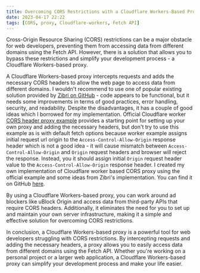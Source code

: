 ```yaml
---
title: Overcoming CORS Restrictions with a Cloudflare Workers-Based Proxy
date: 2023-04-17 22:22
tags: [CORS, proxy, Cloudflare-workers, Fetch API]
---
```


Cross-Origin Resource Sharing (CORS) restrictions can be a major obstacle for web developers, preventing them from accessing data from different domains using the Fetch API. However, there is a solution that allows you to bypass these restrictions and simplify your development process - a Cloudflare Workers-based proxy.<!--more-->

A Cloudflare Workers-based proxy intercepts requests and adds the necessary CORS headers to allow the web page to access data from different domains. I wouldn't recommend to use one of popular existing solution provided by [Zibri on GitHub](https://github.com/Zibri/cloudflare-cors-anywhere) - code appears to be functional, but it needs some improvements in terms of good practices, error handling, security, and readability. Despite the disadvantages, it has a couple of good ideas which I borrowed for my implementation. Official Cloudflare worker [CORS header proxy example](https://developers.cloudflare.com/workers/examples/cors-header-proxy/) provides a starting point for setting up your own proxy and adding the necessary headers, but don't try to use this example as is with default fetch options because worker example assigns initial request url origin to the `Access-Control-Allow-Origin` response header which is not a good idea - it will cause mismatch between `Access-Control-Allow-Origin` and `Origin` request headers and browser will reject the response. Instead, you it should assign initial `Origin` request header value to the `Access-Control-Allow-Origin` response header. I created my own implementation of Cloudflare worker based CORS proxy using the official example and some ideas from Zibri's implementation. You can find it on GitHub [here](https://github.com/en9inerd/cors-proxy).

By using a Cloudflare Workers-based proxy, you can work around ad blockers like uBlock Origin and access data from third-party APIs that require CORS headers. Additionally, it eliminates the need for you to set up and maintain your own server infrastructure, making it a simple and effective solution for overcoming CORS restrictions.

In conclusion, a Cloudflare Workers-based proxy is a powerful tool for web developers struggling with CORS restrictions. By intercepting requests and adding the necessary headers, a proxy allows you to easily access data from different domains using the Fetch API. Whether you're working on a personal project or a larger web application, a Cloudflare Workers-based proxy can simplify your development process and make your life easier.
